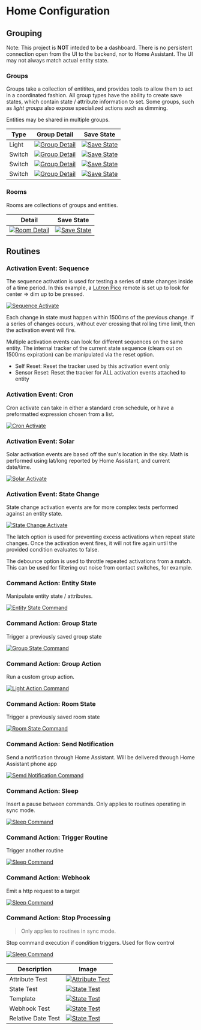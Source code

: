 # Home Configuration

## Grouping

Note: This project is **NOT** inteded to be a dashboard. There is no persistent connection open from the UI to the backend, nor to Home Assistant. The UI may not always match actual entity state.

### Groups

Groups take a collection of entitites, and provides tools to allow them to act in a coordinated fashion. All group types have the ability to create save states, which contain state / attribute information to set. Some groups, such as *light groups* also expose specialized actions such as dimming.

Entities may be shared in multiple groups.

| Type | Group Detail | Save State |
| --- | --- | --- |
| Light | [![Group Detail](docs/light.group.png)](docs/light.group.png) | [![Save State](docs/light.group.save_state.png)](docs/light.group.save_state.png) |
| Switch | [![Group Detail](docs/switch.group.png)](docs/light.group.png) | [![Save State](docs/switch.group.save_state.png)](docs/light.group.save_state.png) |
| Switch | [![Group Detail](docs/fan.group.png)](docs/light.group.png) | [![Save State](docs/fan.group.save_state.png)](docs/light.group.save_state.png) |
| Switch | [![Group Detail](docs/lock.group.png)](docs/light.group.png) | [![Save State](docs/lock.group.save_state.png)](docs/light.group.save_state.png) |

### Rooms

Rooms are collections of groups and entities.

| Detail | Save State |
| --- | --- |
| [![Room Detail](docs/room.detail.png)](docs/light.group.png) | [![Save State](docs/room.save_state.png)](docs/light.group.save_state.png) |

## Routines

### Activation Event: Sequence

The sequence activation is used for testing a series of state changes inside of a time period. In this example, a [Lutron Pico](https://www.amazon.com/dp/B00KLAXFQ0) remote is set up to look for center => dim up to be pressed.

[![Sequence Activate](docs/sequence.activate.png)](docs/sequence.activate.png)

Each change in state must happen within 1500ms of the previous change. If a series of changes occurs, without ever crossing that rolling time limit, then the activation event will fire.

Multiple activation events can look for different sequences on the same entity. The internal tracker of the current state sequence (clears out on 1500ms expiration) can be manipulated via the reset option.

- Self Reset: Reset the tracker used by this activation event only
- Sensor Reset: Reset the tracker for ALL activation events attached to entity

### Activation Event: Cron

Cron activate can take in either a standard cron schedule, or have a preformatted expression chosen from a list.

[![Cron Activate](docs/cron.activate.png)](docs/cron.activate.png)

### Activation Event: Solar

Solar activation events are based off the sun's location in the sky. Math is performed using lat/long reported by Home Assistant, and current date/time.

[![Solar Activate](docs/solar.activate.png)](docs/solar.activate.png)

### Activation Event: State Change

State change activation events are for more complex tests performed against an entity state.

[![State Change Activate](docs/state-change.activate.png)](docs/state-change.activate.png)

The latch option is used for preventing excess activations when repeat state changes. Once the activation event fires, it will not fire again until the provided condition evaluates to false.

The debounce option is used to throttle repeated activations from a match. This can be used for filtering out noise from contact switches, for example.

### Command Action: Entity State

Manipulate entity state / attributes.

[![Entity State Command](docs/command.entity_state.png)](docs/command.entity_state.png)

### Command Action: Group State

Trigger a previously saved group state

[![Group State Command](docs/command.group_state.png)](docs/command.group_state.png)

### Command Action: Group Action

Run a custom group action.

[![Light Action Command](docs/command.light_group_action.png)](docs/command.light_group_action.png)

### Command Action: Room State

Trigger a previously saved room state

[![Room State Command](docs/command.room_state.png)](docs/command.room_state.png)

### Command Action: Send Notification

Send a notification through Home Assistant. Will be delivered through Home Assistant phone app

[![Semd Notification Command](docs/command.notification.png)](docs/command.notification.png)

### Command Action: Sleep

Insert a pause between commands. Only applies to routines operating in sync mode.

[![Sleep Command](docs/command.sleep.png)](docs/command.sleep.png)

### Command Action: Trigger Routine

Trigger another routine

[![Sleep Command](docs/command.routine.png)](docs/command.routine.png)

### Command Action: Webhook

Emit a http request to a target

[![Sleep Command](docs/command.routine.png)](docs/command.routine.png)

### Command Action: Stop Processing

> Only applies to routines in sync mode.

Stop command execution if condition triggers. Used for flow control

[![Sleep Command](docs/command.routine.png)](docs/command.routine.png)

| Description | Image |
| --- | --- |
| Attribute Test | [![Attribute Test](docs/stop_processing.attribute.png)](docs/stop_processing.attribute.png) |
| State Test | [![State Test](docs/stop_processing.state.png)](docs/stop_processing.state.png) |
| Template | [![State Test](docs/stop_processing.template.png)](docs/stop_processing.template.png) |
| Webhook Test | [![State Test](docs/stop_processing.webhook.png)](docs/stop_processing.webhook.png) |
| Relative Date Test | [![State Test](docs/stop_processing.relative_date.png)](docs/stop_processing.relative_date.png) |
